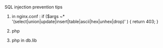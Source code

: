 
SQL injection prevention tips
1) in nginx.conf :
if ($args ~* '(select|union|update|insert|table|ascii|hex|unhex|drop)' ) { return 403; }

2) php
<?php
$queryStringArr = explode('&', ($_SERVER['QUERY_STRING']));
foreach ($queryStringArr as $q) {
    $qArr = explode("=", $q);
    if(isset($qArr[1])) {
        if (preg_match('/select|update|delete|insert|table|union|join|hex|unhex|drop/i',$qArr[1]))
            redirect("/"); # or do smth else
    }

}
?>
3) php in db.lib 
